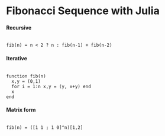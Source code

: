 Fibonacci Sequence with Julia
===============================

#### Recursive
<pre><code>
fib(n) = n < 2 ? n : fib(n-1) + fib(n-2)
</code></pre>

#### Iterative
<pre><code>
function fib(n)
  x,y = (0,1)
  for i = 1:n x,y = (y, x+y) end
  x
end
</code></pre>

#### Matrix form
<pre><code>
fib(n) = ([1 1 ; 1 0]^n)[1,2]
</code></pre>
